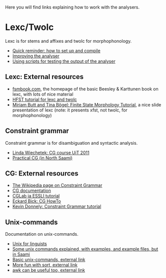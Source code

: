 Here you will find links explaining how to work with the analysers.

# Lexc/Twolc

Lexc is for stems and affixes and twolc for morphophonology.

- [Quick reminder: how to set up and compile](Compiling.html)
- [Improving the analyser](LexcTwolcDevelopment.html)
- [Using scripts for testing the output of the
  analyser](developingwork.html)

## Lexc: External resources

- [fsmbook.com](http://web.stanford.edu/~laurik/fsmbook/home.html),
  the homepage of the basic Beesley & Karttunen book on lexc, with lots of nice material
- [HFST tutorial for lexc and
  twolc](https://github.com/hfst/hfst/wiki/HfstLexcAndTwolcTutorial)
- [Miriam Butt and Tina Bögel: Finite State Morphology
  Tutorial](http://ling.uni-konstanz.de/pages/home/boegel/Dateien/CLT09_tutorial.pdf),
  a nice slide presentation of lexc (note: it presents xfst, not
  twolc, for morphophonology)

## Constraint grammar

Constraint grammar is for disambiguation and syntactic analysis.

- [Linda Wiechetek: CG course UiT 2011](../smi/cgcourse2011.pdf)
- [Practical CG (in North
  Saami)](../smi/DisambiguerenBargovuohki.html)

## CG: External resources

- [The Wikipedia page on Constraint Grammar](https://en.wikipedia.org/wiki/Constraint_grammar)
- [CG documentation](https://visl.sdu.dk/cg3.html)
- [CGLab ja ESSLI tutorial](http://beta.visl.sdu.dk/cglab.htm)
- [Eckard Bick: CG HowTo](http://beta.visl.sdu.dk/cg3_howto.pdf)
- [Kevin Donnely: Constraint Grammar
  tutorial](http://kevindonnelly.org.uk/2010/05/constraint-grammar-tutorial)

## Unix-commands

Documentation on unix-commands.

- [Unix for linguists](/tools/docu-unix.html)
- [Some unix commands explained, with examples, and example files, but
  in Saami](/tools/unix_korpus_kursa.html)
- [Basic unix-commands, external
  link](http://mally.stanford.edu/~sr/computing/basic-unix.html)
- [More fun with sort, external
  link](http://www.softpanorama.org/Tools/sort.shtml)
- [awk can be useful too, external
  link](http://www.softpanorama.org/Tools/awk.shtml)
